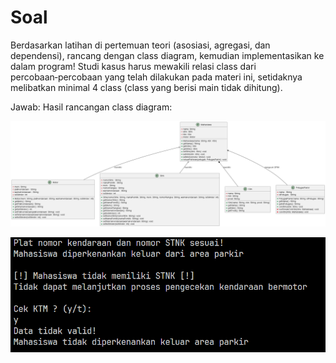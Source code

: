 # Soal

Berdasarkan latihan di pertemuan teori (asosiasi, agregasi, dan dependensi), rancang dengan class diagram, kemudian implementasikan
ke dalam program! Studi kasus harus mewakili relasi class dari percobaan‑percobaan yang telah
dilakukan pada materi ini, setidaknya melibatkan minimal 4 class (class yang berisi main tidak
dihitung).

Jawab: Hasil rancangan class diagram:

![Class diagram](diagram/class-diagram.png)

![Result](img/result.png)